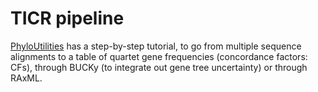 # TICR pipeline

[PhyloUtilities](https://juliaphylo.github.io/PhyloUtilities/)
has a step-by-step tutorial,
to go from multiple sequence alignments
to a table of quartet gene frequencies (concordance factors: CFs),
through BUCKy (to integrate out gene tree uncertainty) or through RAxML.
